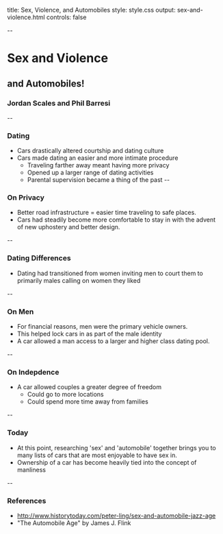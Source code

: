 title: Sex, Violence, and Automobiles
style: style.css
output: sex-and-violence.html
controls: false

--

<div id="gradient"></div>

# Sex and Violence
## and Automobiles!
### Jordan Scales and Phil Barresi

--

### Dating

* Cars drastically altered courtship and dating culture
* Cars made dating an easier and more intimate procedure
    * Traveling farther away meant having more privacy
    * Opened up a larger range of dating activities
    * Parental supervision became a thing of the past
--

### On Privacy
* Better road infrastructure = easier time traveling to safe places.
* Cars had steadily become more comfortable to stay in with the advent of new uphostery and better design.  

--

### Dating Differences
* Dating had transitioned from women inviting men to court them to primarily males calling on women they liked

--

### On Men
* For financial reasons, men were the primary vehicle owners.
* This helped lock cars in as part of the male identity
* A car allowed a man access to a larger and higher class dating pool.

--

### On Indepdence
* A car allowed couples a greater degree of freedom
    * Could go to more locations
    * Could spend more time away from families

--

### Today
* At this point, researching 'sex' and 'automobile' together brings you to many lists of cars that are most enjoyable to have sex in.
* Ownership of a car has become heavily tied into the concept of manliness

--

### References

* http://www.historytoday.com/peter-ling/sex-and-automobile-jazz-age
* "The Automobile Age" by James J. Flink
